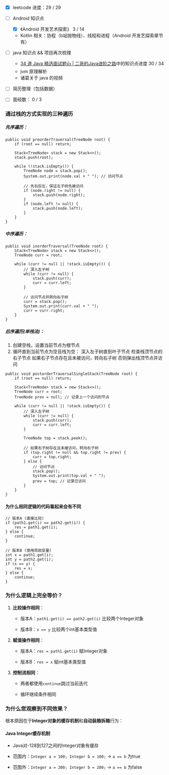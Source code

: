 - [x] leetcode 进度：29 / 29
- [ ]  Android 知识点
	- [x]  《Android 开发艺术探索》 3 / 14
	- Kotlin 相关：协程（b站抛物线）、线程和进程（Android 开发艺探索章节有）


- [ ] java 知识点 && 项目再次梳理
	- [34 道 Java 精选面试题👍 | 二哥的Java进阶之路](https://javabetter.cn/interview/java-34.html#_7-arraylist-%E5%92%8C-linkedlist-%E7%9A%84%E5%8C%BA%E5%88%AB)中的知识点进度 30 / 34
	- jvm 原理解析
	- 诸葛关于 java 的视频
- [ ] 简历整理（包括数据）
- [ ] 面经数： 0 / 3



### 通过栈的方式实现的三种遍历

##### 先序遍历：
```
public void preorderTraversal(TreeNode root) {
    if (root == null) return;
    
    Stack<TreeNode> stack = new Stack<>();
    stack.push(root);
    
    while (!stack.isEmpty()) {
        TreeNode node = stack.pop();
        System.out.print(node.val + " "); // 访问节点
        
        // 先右后左，保证左子树先被访问
        if (node.right != null) {
            stack.push(node.right);
        }
        if (node.left != null) {
            stack.push(node.left);
        }
    }
}
```
##### 中序遍历：
```
public void inorderTraversal(TreeNode root) {
    Stack<TreeNode> stack = new Stack<>();
    TreeNode curr = root;
    
    while (curr != null || !stack.isEmpty()) {
        // 深入左子树
        while (curr != null) {
            stack.push(curr);
            curr = curr.left;
        }
        
        // 访问节点并转向右子树
        curr = stack.pop();
        System.out.print(curr.val + " ");
        curr = curr.right;
    }
}
```

##### 后序遍历(单栈法)：
1. 创建空栈，设置当前节点为根节点
2. 循环直到当前节点为空且栈为空：
		深入左子树直到叶子节点
		检查栈顶节点的右子节点
		如果右子节点存在且未被访问，转向右子树
		否则弹出栈顶节点并访问
```
public void postorderTraversalSingleStack(TreeNode root) {
    if (root == null) return;
    
    Stack<TreeNode> stack = new Stack<>();
    TreeNode curr = root;
    TreeNode prev = null; // 记录上一个访问的节点
    
    while (curr != null || !stack.isEmpty()) {
        // 深入左子树
        while (curr != null) {
            stack.push(curr);
            curr = curr.left;
        }
        
        TreeNode top = stack.peek();
        
        // 如果右子树存在且未被访问，转向右子树
        if (top.right != null && top.right != prev) {
            curr = top.right;
        } else {
            // 访问节点
            stack.pop();
            System.out.print(top.val + " ");
            prev = top; // 记录已访问
        }
    }
}
```


#### 为什么相同逻辑的代码看起来会有不同
```
// 版本A (直接比较)
if (path1.get(i) == path2.get(i)) {
    res = path1.get(i);
} else {
    continue;
}

// 版本B (使用局部变量)
int x = path1.get(i);
int y = path2.get(i);
if (x == y) {
    res = x;
} else {
    continue;
}
```
### 为什么逻辑上完全等价？

1. **比较操作相同**：
    
    - 版本A：`path1.get(i) == path2.get(i)` 比较两个Integer对象
        
    - 版本B：`x == y` 比较两个int基本类型值
        
2. **赋值操作相同**：
    
    - 版本A：`res = path1.get(i)` 赋Integer对象
        
    - 版本B：`res = x` 赋int基本类型值
        
3. **控制流相同**：
    
    - 两者都使用`continue`跳过当前迭代
        
    - 循环继续条件相同
        

### 为什么您观察到不同效果？

根本原因在于**Integer对象的缓存机制**和**自动装箱拆箱**行为：

#### Java Integer缓存机制

- Java对-128到127之间的Integer对象有缓存
    
- 范围内：`Integer a = 100; Integer b = 100;` → `a == b` 为true
    
- 范围外：`Integer a = 200; Integer b = 200;` → `a == b` 为false